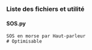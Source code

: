 ### Liste des fichiers et utilité

#### SOS.py

```
SOS en morse par Haut-parleur
# Optimisable
```

####